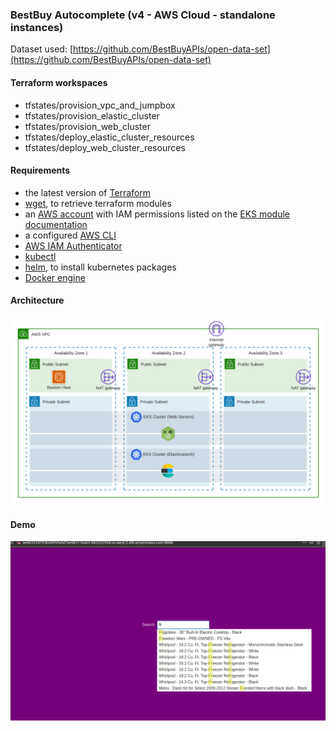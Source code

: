 ### BestBuy Autocomplete (v4 - AWS Cloud - standalone instances)

Dataset used: [https://github.com/BestBuyAPIs/open-data-set](https://github.com/BestBuyAPIs/open-data-set)

#### Terraform workspaces
- tfstates/provision_vpc_and_jumpbox
- tfstates/provision_elastic_cluster
- tfstates/provision_web_cluster
- tfstates/deploy_elastic_cluster_resources
- tfstates/deploy_web_cluster_resources

#### Requirements
- the latest version of [Terraform](https://www.terraform.io/)
- [wget](https://www.gnu.org/software/wget/), to retrieve terraform modules
- an [AWS account](https://portal.aws.amazon.com/billing/signup?nc2=h_ct&src=default&redirect_url=https%3A%2F%2Faws.amazon.com%2Fregistration-confirmation#/start) with IAM permissions listed on the [EKS module documentation](https://github.com/terraform-aws-modules/terraform-aws-eks/blob/master/docs/iam-permissions.md)
- a configured [AWS CLI](https://docs.aws.amazon.com/cli/latest/userguide/install-cliv2.html)
- [AWS IAM Authenticator](https://docs.aws.amazon.com/eks/latest/userguide/install-aws-iam-authenticator.html)
- [kubectl](https://kubernetes.io/docs/tasks/tools/install-kubectl/)
- [helm](https://helm.sh/), to install kubernetes packages
- [Docker engine](https://docs.docker.com/get-docker/)

#### Architecture

![arch](images/bestbuy-vpc.png)

#### Demo

![demo](images/cloud.gif)
